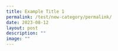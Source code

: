 ```yaml
---
title: Example Title 1
permalink: /test/new-category/permalink/
date: 2023-08-12
layout: post
description: ""
image: ""
---
```

